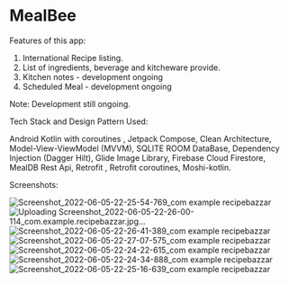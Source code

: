# MealBee

Features of this app:
1. International Recipe listing.
2. List of ingredients, beverage and kitcheware provide.
3. Kitchen notes - development ongoing
4. Scheduled Meal - development ongoing

Note: Development still ongoing.

Tech Stack and Design Pattern Used:
 
 Android Kotlin with coroutines , Jetpack Compose, Clean Architecture, Model-View-ViewModel (MVVM), SQLITE ROOM DataBase, Dependency Injection (Dagger Hilt), 
 Glide Image Library, Firebase Cloud Firestore, MealDB Rest Api, Retrofit , Retrofit coroutines, Moshi-kotlin.
 
 Screenshots:
 
 
![Screenshot_2022-06-05-22-25-54-769_com example recipebazzar](https://user-images.githubusercontent.com/105339727/172060467-1ff4468b-12c2-4095-b8ee-25398df109f2.jpg)![Uploading Screenshot_2022-06-05-22-26-00-114_com.example.recipebazzar.jpg…]()
![Screenshot_2022-06-05-22-26-41-389_com example recipebazzar](https://user-images.githubusercontent.com/105339727/172060472-c8a4683d-7779-4145-9600-ddb67b5331cb.jpg)
![Screenshot_2022-06-05-22-27-07-575_com example recipebazzar](https://user-images.githubusercontent.com/105339727/172060474-55cd463b-7cfa-4cd5-b4a6-0a28e410e056.jpg)
![Screenshot_2022-06-05-22-24-22-615_com example recipebazzar](https://user-images.githubusercontent.com/105339727/172060476-8b2b1535-97dc-48f0-bc04-a426a3a2d30d.jpg)
![Screenshot_2022-06-05-22-24-34-888_com example recipebazzar](https://user-images.githubusercontent.com/105339727/172060479-2eb0a0ce-3c39-4c57-9839-cb6e5e814b25.jpg)
![Screenshot_2022-06-05-22-25-16-639_com example recipebazzar](https://user-images.githubusercontent.com/105339727/172060464-9452b929-51c8-4828-804f-69def833f9a5.jpg)
